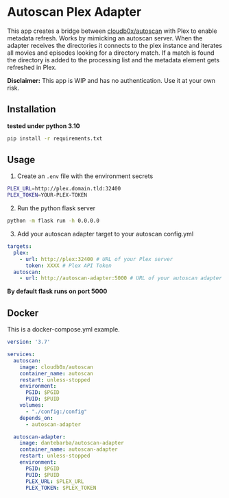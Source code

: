 # Autoscan Plex Adapter

This app creates a bridge between [cloudb0x/autoscan](https://github.com/Cloudbox/autoscan) with Plex to enable metadata refresh. Works by mimicking an autoscan server. When the adapter receives the directories it connects to the plex instance and iterates all movies and episodes looking for a directory match. If a match is found the directory is added to the processing list and the metadata element gets refreshed in Plex.

**Disclaimer:** This app is WIP and has no authentication. Use it at your own risk.

## Installation

__tested under python 3.10__

```bash
pip install -r requirements.txt
```

## Usage

1. Create an `.env` file with the environment secrets

```bash
PLEX_URL=http://plex.domain.tld:32400
PLEX_TOKEN=YOUR-PLEX-TOKEN
```

2. Run the python flask server

```bash
python -m flask run -h 0.0.0.0
```

3. Add your autoscan adapter target to your autoscan config.yml

```yml
targets:
  plex:
    - url: http://plex:32400 # URL of your Plex server
      token: XXXX # Plex API Token
  autoscan:
    - url: http://autoscan-adapter:5000 # URL of your autoscan adapter
```

__By default flask runs on port 5000__

## Docker

This is a docker-compose.yml example. 

```yaml
version: '3.7'

services:
  autoscan:
    image: cloudb0x/autoscan
    container_name: autoscan
    restart: unless-stopped
    environment:
      PGID: $PGID
      PUID: $PUID
    volumes:
      - "./config:/config"
    depends_on:
      - autoscan-adapter

  autoscan-adapter:
    image: dantebarba/autoscan-adapter
    container_name: autoscan-adapter
    restart: unless-stopped
    environment:
      PGID: $PGID
      PUID: $PUID
      PLEX_URL: $PLEX_URL
      PLEX_TOKEN: $PLEX_TOKEN
```

